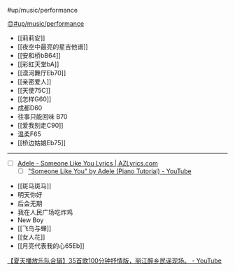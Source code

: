 #up/music/performance

[😊#up/music/performance
](https://47.111.95.20:6001/user/1/md?prefill=%23up%2Fmusic%2Fperformance%0A)

- [[莉莉安]]
- [[夜空中最亮的星吉他谱]]
- [[安和桥bB64]]
- [[彩虹天堂bA]]
- [[漠河舞厅Eb70]]
- [[亲密爱人]]
- [[天使75C]]
- [[怎样G60]]
- 成都D60
- 往事只能回味 B70
- [[爱我别走C90]]
- 温柔F65
- [[桥边姑娘Eb75]]
---------------------
- [ ] [Adele - Someone Like You Lyrics | AZLyrics.com](https://www.azlyrics.com/lyrics/adele/someonelikeyou.html)
	- [ ] ["Someone Like You" by Adele (Piano Tutorial) - YouTube](https://www.youtube.com/watch?v=VHCa-2lYl8c)

- [[斑马斑马]]
- 明天你好
- 后会无期
- 我在人民广场吃炸鸡
- New Boy
- [[飞鸟与蝉]]
- [[女人花]]
- [[月亮代表我的心65Eb]]

[【夏天播放乐队合辑】35首歌100分钟抒情版，丽江醉乡民谣现场。 - YouTube](https://www.youtube.com/watch?v=T4rFs0XKs1c)
